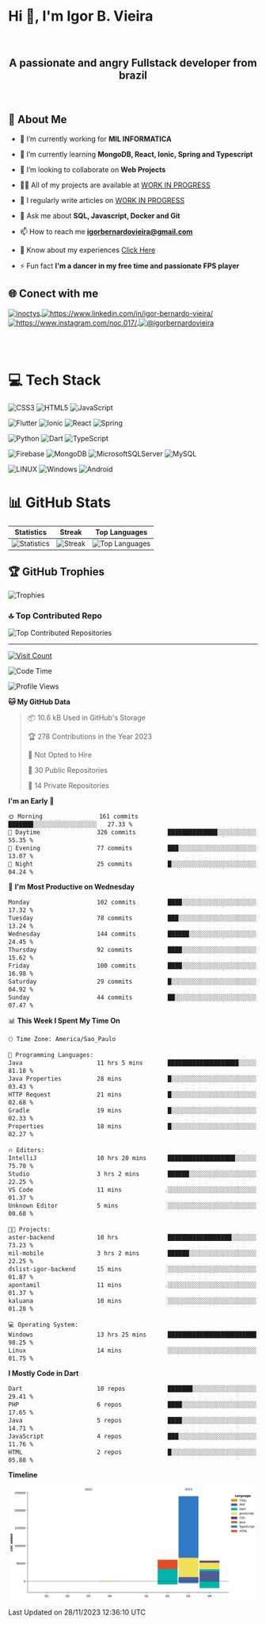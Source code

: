 # Hi 👋, I'm Igor B. Vieira

<br>

<center><h2>A passionate and angry Fullstack developer from brazil</h2></center>

<br>

## 💫 About Me

- 🔭 I’m currently working for **MIL INFORMATICA**

- 🌱 I’m currently learning **MongoDB, React, Ionic, Spring and Typescript**

- 👯 I’m looking to collaborate on **Web Projects**

- 👨‍💻 All of my projects are available at [WORK IN PROGRESS]()

- 📝 I regularly write articles on [WORK IN PROGRESS]()

- 💬 Ask me about **SQL, Javascript, Docker and Git**

- 📫 How to reach me **<igorbernardovieira@gmail.com>**

- 📄 Know about my experiences [Click Here](https://www.linkedin.com/in/igor-bernardo-vieira/)

- ⚡ Fun fact **I'm a dancer in my free time and passionate FPS player**

## 🌐 Conect with me

<a href="https://twitter.com/inoctys" target="blank">
  <img align="center" src="https://raw.githubusercontent.com/rahuldkjain/github-profile-readme-generator/master/src/images/icons/Social/twitter.svg" alt="inoctys" height="30" width="40" />
</a>
<a href="https://linkedin.com/in/https://www.linkedin.com/in/igor-bernardo-vieira/" target="blank">
  <img align="center" src="https://raw.githubusercontent.com/rahuldkjain/github-profile-readme-generator/master/src/images/icons/Social/linked-in-alt.svg" alt="https://www.linkedin.com/in/igor-bernardo-vieira/" height="30" width="40" />
</a>
<a href="https://instagram.com/https://www.instagram.com/noc.017/" target="blank">
  <img align="center" src="https://raw.githubusercontent.com/rahuldkjain/github-profile-readme-generator/master/src/images/icons/Social/instagram.svg" alt="https://www.instagram.com/noc.017/" height="30" width="40" />
</a>
<a href="https://medium.com/@igorbernardovieira" target="blank">
  <img align="center" src="https://raw.githubusercontent.com/rahuldkjain/github-profile-readme-generator/master/src/images/icons/Social/medium.svg" alt="@igorbernardovieira" height="30" width="40" />
</a>

<br><br>

# 💻 Tech Stack

![CSS3](https://img.shields.io/badge/css3-%231572B6.svg?style=for-the-badge&logo=css3&logoColor=white) ![HTML5](https://img.shields.io/badge/html5-%23E34F26.svg?style=for-the-badge&logo=html5&logoColor=white) ![JavaScript](https://img.shields.io/badge/javascript-%23323330.svg?style=for-the-badge&logo=javascript&logoColor=%23F7DF1E)

![Flutter](https://img.shields.io/badge/Flutter-%2302569B.svg?style=for-the-badge&logo=Flutter&logoColor=white) ![Ionic](https://img.shields.io/badge/Ionic-%233880FF.svg?style=for-the-badge&logo=Ionic&logoColor=white) ![React](https://img.shields.io/badge/react-%2320232a.svg?style=for-the-badge&logo=react&logoColor=%2361DAFB) ![Spring](https://img.shields.io/badge/spring-%236DB33F.svg?style=for-the-badge&logo=spring&logoColor=white)

![Python](https://img.shields.io/badge/python-3670A0?style=for-the-badge&logo=python&logoColor=ffdd54) ![Dart](https://img.shields.io/badge/dart-%230175C2.svg?style=for-the-badge&logo=dart&logoColor=white) ![TypeScript](https://img.shields.io/badge/typescript-%23007ACC.svg?style=for-the-badge&logo=typescript&logoColor=white)

![Firebase](https://img.shields.io/badge/firebase-%23039BE5.svg?style=for-the-badge&logo=firebase) ![MongoDB](https://img.shields.io/badge/MongoDB-%234ea94b.svg?style=for-the-badge&logo=mongodb&logoColor=white) ![MicrosoftSQLServer](https://img.shields.io/badge/Microsoft%20SQL%20Sever-CC2927?style=for-the-badge&logo=microsoft%20sql%20server&logoColor=white) ![MySQL](https://img.shields.io/badge/mysql-%2300f.svg?style=for-the-badge&logo=mysql&logoColor=white)

![LINUX](https://img.shields.io/badge/Linux-FCC624?style=for-the-badge&logo=linux&logoColor=black) ![Windows](https://img.shields.io/badge/Windows-0078D6.svg?style=for-the-badge&logo=Windows&logoColor=white)
![Android](https://img.shields.io/badge/Android-3DDC84?style=for-the-badge&logo=android&logoColor=white)

<!-- Badges from https://github.com/Ileriayo/markdown-badges -->

# 📊 GitHub Stats

| Statistics | Streak | Top Languages |
|--------------|--------|----------------------|
| ![Statistics](https://github-readme-stats.vercel.app/api?username=IgorBVieira&theme=highcontrast&hide_border=false&include_all_commits=true&count_private=true) | ![Streak](https://github-readme-streak-stats.herokuapp.com/?user=IgorBVieira&theme=highcontrast&hide_border=false) | ![Top Languages](https://github-readme-stats.vercel.app/api/top-langs/?username=IgorBVieira&theme=highcontrast&hide_border=false&include_all_commits=true&count_private=true&layout=compact) |

## 🏆 GitHub Trophies

![Trophies](https://github-profile-trophy.vercel.app/?username=IgorBVieira&theme=darkhub&no-frame=false&no-bg=false&margin-w=4)

### 🔝 Top Contributed Repo

![Top Contributed Repositories](https://github-contributor-stats.vercel.app/api?username=IgorBVieira&limit=5&theme=dark&combine_all_yearly_contributions=true)

---

[![Visit Count](https://visitcount.itsvg.in/api?id=IgorBVieira&icon=0&color=12)](https://visitcount.itsvg.in)

<!--START_SECTION:waka-->
![Code Time](http://img.shields.io/badge/Code%20Time-75%20hrs%2011%20mins-blue)

![Profile Views](http://img.shields.io/badge/Profile%20Views-9-blue)

**🐱 My GitHub Data** 

> 📦 10.6 kB Used in GitHub's Storage 
 > 
> 🏆 278 Contributions in the Year 2023
 > 
> 🚫 Not Opted to Hire
 > 
> 📜 30 Public Repositories 
 > 
> 🔑 14 Private Repositories 
 > 
**I'm an Early 🐤** 

```text
🌞 Morning                161 commits         ███████░░░░░░░░░░░░░░░░░░   27.33 % 
🌆 Daytime                326 commits         ██████████████░░░░░░░░░░░   55.35 % 
🌃 Evening                77 commits          ███░░░░░░░░░░░░░░░░░░░░░░   13.07 % 
🌙 Night                  25 commits          █░░░░░░░░░░░░░░░░░░░░░░░░   04.24 % 
```
📅 **I'm Most Productive on Wednesday** 

```text
Monday                   102 commits         ████░░░░░░░░░░░░░░░░░░░░░   17.32 % 
Tuesday                  78 commits          ███░░░░░░░░░░░░░░░░░░░░░░   13.24 % 
Wednesday                144 commits         ██████░░░░░░░░░░░░░░░░░░░   24.45 % 
Thursday                 92 commits          ████░░░░░░░░░░░░░░░░░░░░░   15.62 % 
Friday                   100 commits         ████░░░░░░░░░░░░░░░░░░░░░   16.98 % 
Saturday                 29 commits          █░░░░░░░░░░░░░░░░░░░░░░░░   04.92 % 
Sunday                   44 commits          ██░░░░░░░░░░░░░░░░░░░░░░░   07.47 % 
```


📊 **This Week I Spent My Time On** 

```text
🕑︎ Time Zone: America/Sao_Paulo

💬 Programming Languages: 
Java                     11 hrs 5 mins       ████████████████████░░░░░   81.18 % 
Java Properties          28 mins             █░░░░░░░░░░░░░░░░░░░░░░░░   03.43 % 
HTTP Request             21 mins             █░░░░░░░░░░░░░░░░░░░░░░░░   02.68 % 
Gradle                   19 mins             █░░░░░░░░░░░░░░░░░░░░░░░░   02.33 % 
Properties               18 mins             █░░░░░░░░░░░░░░░░░░░░░░░░   02.27 % 

🔥 Editors: 
IntelliJ                 10 hrs 20 mins      ███████████████████░░░░░░   75.70 % 
Studio                   3 hrs 2 mins        ██████░░░░░░░░░░░░░░░░░░░   22.25 % 
VS Code                  11 mins             ░░░░░░░░░░░░░░░░░░░░░░░░░   01.37 % 
Unknown Editor           5 mins              ░░░░░░░░░░░░░░░░░░░░░░░░░   00.68 % 

🐱‍💻 Projects: 
aster-backend            10 hrs              ██████████████████░░░░░░░   73.23 % 
mil-mobile               3 hrs 2 mins        ██████░░░░░░░░░░░░░░░░░░░   22.25 % 
dslist-igor-backend      15 mins             ░░░░░░░░░░░░░░░░░░░░░░░░░   01.87 % 
apontamil                11 mins             ░░░░░░░░░░░░░░░░░░░░░░░░░   01.37 % 
kaluana                  10 mins             ░░░░░░░░░░░░░░░░░░░░░░░░░   01.28 % 

💻 Operating System: 
Windows                  13 hrs 25 mins      █████████████████████████   98.25 % 
Linux                    14 mins             ░░░░░░░░░░░░░░░░░░░░░░░░░   01.75 % 
```

**I Mostly Code in Dart** 

```text
Dart                     10 repos            ███████░░░░░░░░░░░░░░░░░░   29.41 % 
PHP                      6 repos             ████░░░░░░░░░░░░░░░░░░░░░   17.65 % 
Java                     5 repos             ████░░░░░░░░░░░░░░░░░░░░░   14.71 % 
JavaScript               4 repos             ███░░░░░░░░░░░░░░░░░░░░░░   11.76 % 
HTML                     2 repos             █░░░░░░░░░░░░░░░░░░░░░░░░   05.88 % 
```



**Timeline**

![Lines of Code chart](https://raw.githubusercontent.com/IgorBVieira/IgorBVieira/main/assets/bar_graph.png)


 Last Updated on 28/11/2023 12:36:10 UTC
<!--END_SECTION:waka-->


<!-- Dev Statistics by: https://github.com/anmol098/waka-readme-stats -->

<!-- Proudly created with GPRM ( https://gprm.itsvg.in ) and https:rahuldkjaingithubiogh-profile-readme-generator/
 -->
